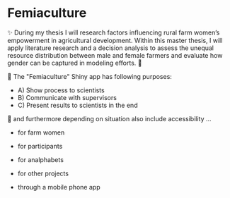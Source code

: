 # Femiaculture
✨ During my thesis I will research factors influencing rural farm women’s empowerment in agricultural development.
Within this master thesis, I will apply literature research and a decision analysis to assess the unequal resource distribution between male and female farmers and evaluate how gender can be captured in modeling efforts. 🚜

💬 The "Femiaculture" Shiny app has following purposes:

- A) Show process to scientists
- B) Communicate with supervisors
- C) Present results to scientists in the end

💬 and furthermore depending on situation also include accessibility …

- for farm women 
- for participants
- for analphabets
- for other projects

- through a mobile phone app



